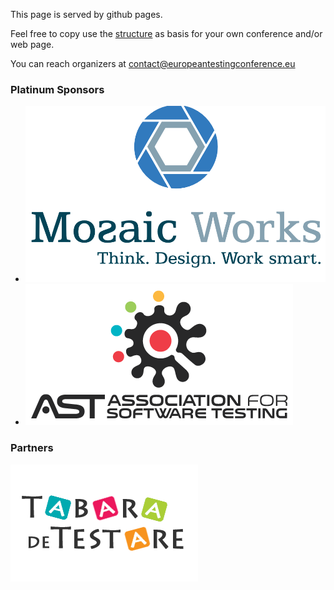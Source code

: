 <!-- build:js scripts/vendor.js -->
<!-- bower:js -->

<footer class="text-center container-fluid">

<p>This page is served by github pages.</p>
<p>Feel free to copy use the <a href="https://github.com/EuropeanTestingConference/europeantestingconference">structure</a> as basis for your own conference and/or web page.</p>

<p>You can reach organizers at <a href="mailto:contact@europeantestingconference.eu">contact@europeantestingconference.eu</a></p>

<h3>Platinum Sponsors</h3>

<div class="platinum-sponsor">
  <ul class="sponsors">
	  <li class="sponsor">
	    <a href="http://mozaicworks.com/"><img src="/images/sponsors/mozaic_works.png" alt="Mozaic Works"></a> 
	  </li>
	  <li class="sponsor ">
	    <a href="http://www.associationforsoftwaretesting.org/"><img src="/images/sponsors/AssociationForSoftwareTesting.png" alt="Association For Software Testing"></a> 
	  </li>
  </ul>
</div>

<h3>Partners</h3>

<div class="partners">
  <p class="partner">
    <a href="http://tabaradetestare.ro/en/"><img src="/images/partners/tabara-de-testare-logo.png" alt="Tabara de Testare"></a> 
  </p>
</div>


</footer>

<script src="{{ site.baseurl }}/bower_components/jquery/dist/jquery.min.js"></script>  
<script src="{{ site.baseurl }}/bower_components/modernizr/modernizr.js"></script>

<script src="{{ site.baseurl }}/javascripts/play-sponsors.js"></script>
<script src="{{ site.baseurl }}/javascripts/fix-navi.js"></script>
<script src="{{ site.baseurl }}/javascripts/bootstrap.min.js"></script>
<script src="{{ site.baseurl }}/javascripts/personas.js"></script>
 </body>
</html>
